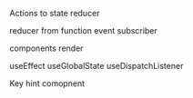 
Actions to state reducer

reducer from function event subscriber

components render

useEffect useGlobalState useDispatchListener

Key hint comopnent
